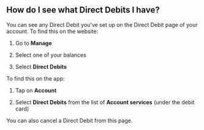 ## How do I see what Direct Debits I have?  
You can see any Direct Debit you’ve set up on the Direct Debit page of your account. To find this on the website:

  1. Go to **Manage**

  2. Select one of your balances

  3. Select **Direct Debits**




To find this on the app:

  1. Tap on **Account**

  2. Select **Direct Debits** from the list of **Account services** (under the debit card)




You can also cancel a Direct Debit from this page.